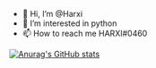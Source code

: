 - 👋 Hi, I’m @Harxi
- 👀 I’m interested in python
- 📫 How to reach me HARXI#0460

[![Anurag's GitHub stats](https://github-readme-stats.vercel.app/api?username=Harxi&show_icons=true&theme=dracula)](https://github.com/Harxi/WhiteScript)


